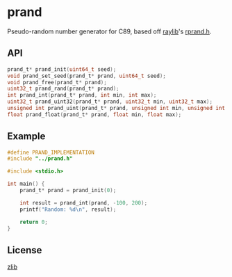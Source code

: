 # prand

Pseudo-random number generator for C89, based off [raylib](https://www.raylib.com/)'s [rprand.h](https://github.com/raysan5/raylib/blob/master/src/external/rprand.h).

## API

``` c
prand_t* prand_init(uint64_t seed);
void prand_set_seed(prand_t* prand, uint64_t seed);
void prand_free(prand_t* prand);
uint32_t prand_rand(prand_t* prand);
int prand_int(prand_t* prand, int min, int max);
uint32_t prand_uint32(prand_t* prand, uint32_t min, uint32_t max);
unsigned int prand_uint(prand_t* prand, unsigned int min, unsigned int max);
float prand_float(prand_t* prand, float min, float max);
```

## Example

``` c
#define PRAND_IMPLEMENTATION
#include "../prand.h"

#include <stdio.h>

int main() {
    prand_t* prand = prand_init(0);

    int result = prand_int(prand, -100, 200);
    printf("Random: %d\n", result);

    return 0;
}
```

## License

[zlib](LICENSE)
